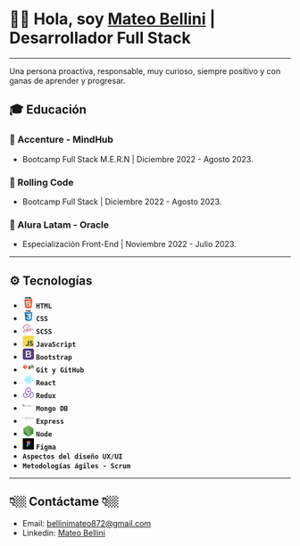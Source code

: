 # 👋🏼 Hola, soy [Mateo Bellini](https://www.linkedin.com/in/mateo-bellini) | Desarrollador Full Stack

---

Una persona proactiva, responsable, muy curioso, siempre positivo y con ganas de aprender y progresar.

## 🎓 Educación

### 💎 Accenture - MindHub

* Bootcamp Full Stack M.E.R.N | Diciembre 2022 - Agosto 2023.

### 💎 Rolling Code

* Bootcamp Full Stack | Diciembre 2022 - Agosto 2023.

### 💎 Alura Latam - Oracle

* Especialización Front-End | Noviembre 2022 - Julio 2023.

---

## ⚙ Tecnologías

- <code><img height="20" alt="html" src="https://raw.githubusercontent.com/github/explore/80688e429a7d4ef2fca1e82350fe8e3517d3494d/topics/html/html.png"></code>
**`HTML`**
- <code><img height="20" alt="css" src="https://raw.githubusercontent.com/github/explore/80688e429a7d4ef2fca1e82350fe8e3517d3494d/topics/css/css.png"></code>
**`CSS`**
- <code><img height="20" alt="scss" src="https://raw.githubusercontent.com/github/explore/80688e429a7d4ef2fca1e82350fe8e3517d3494d/topics/sass/sass.png"></code>
**`SCSS`**
- <code><img height="20" alt="javascript" src="https://raw.githubusercontent.com/github/explore/80688e429a7d4ef2fca1e82350fe8e3517d3494d/topics/javascript/javascript.png"></code> 
**`JavaScript`**
- <code><img height="20" alt="bootstrap" src="https://raw.githubusercontent.com/github/explore/80688e429a7d4ef2fca1e82350fe8e3517d3494d/topics/bootstrap/bootstrap.png"></code> 
**`Bootstrap`**
- <code><img height="20" alt="git" src="https://raw.githubusercontent.com/github/explore/80688e429a7d4ef2fca1e82350fe8e3517d3494d/topics/git/git.png"></code>
**`Git y GitHub`**
- <code><img height="20" alt="react" src="https://raw.githubusercontent.com/github/explore/80688e429a7d4ef2fca1e82350fe8e3517d3494d/topics/react/react.png"></code>
**`React`**
- <code><img height="20" alt="redux" src="https://raw.githubusercontent.com/github/explore/80688e429a7d4ef2fca1e82350fe8e3517d3494d/topics/redux/redux.png"></code>
**`Redux`**
- <code><img height="20" alt="figma" src="https://raw.githubusercontent.com/github/explore/80688e429a7d4ef2fca1e82350fe8e3517d3494d/topics/mongodb/mongodb.png"></code>
**`Mongo DB`**
- <code><img height="20" alt="express" src="https://raw.githubusercontent.com/github/explore/80688e429a7d4ef2fca1e82350fe8e3517d3494d/topics/express/express.png"></code>
**`Express`**
- <code><img height="20" alt="node" src="https://raw.githubusercontent.com/github/explore/80688e429a7d4ef2fca1e82350fe8e3517d3494d/topics/nodejs/nodejs.png"></code>
**`Node`**
- <code><img height="20" alt="figma" src="https://raw.githubusercontent.com/github/explore/c11a2f70ac8a0e93b55f17e7e3c02a32d1612783/topics/figma/figma.png"></code>
**`Figma`**
- **`Aspectos del diseño UX/UI`**
- **`Metodologías ágiles - Scrum`**

---

## 👇🏼 Contáctame 👇🏼

* Email: bellinimateo872@gmail.com
* Linkedin: [Mateo Bellini](https://www.linkedin.com/in/mateo-bellini)
